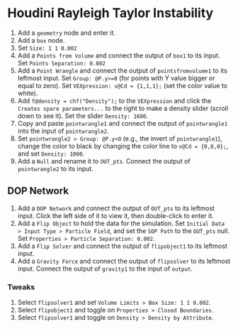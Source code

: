 # Houdini Rayleigh Taylor Instability

1. Add a `geometry` node and enter it.
2. Add a `box` node.
3. Set `Size: 1 1 0.002`
4. Add a `Points from Volume` and connect the output of `box1` to its input. Set `Points Separation: 0.002`
5. Add a `Point Wrangle` and connect the output of `pointsfromvolume1` to its leftmost input. Set `Group: @P.y>=0` (for points with Y value bigger or equal to zero). Set `VEXpression: v@Cd = {1,1,1};` (set the color value to white).
6. Add `f@density = chf("Density");` to the `VEXpression` and click the `Creates spare parameters...` to the right to make a density slider (scroll down to see it). Set the slider `Density: 1600`.
7. Copy and paste `pointwrangle1` and connect the output of `pointwrangle1` into the input of `pointwrangle2`.
8. Set `pointwrangle2 > Group: @P.y<0` (e.g., the invert of `pointwrangle1`), change the color to black by changing the color line to `v@Cd = {0,0,0};`, and set `Density: 1000`.
9. Add a `Null` and rename it to `OUT_pts`. Connect the output of `pointwrangle2` to its input.

## DOP Network

1. Add a `DOP Network` and connect the output of `OUT_pts` to its leftmost input. Click the left side of it to view it, then double-click to enter it.
2. Add a `Flip Object` to hold the data for the simulation. Set `Initial Data > Input Type > Particle Field`, and set the `SOP Path` to the `OUT_pts` null. Set `Properties > Particle Separation: 0.002`.
3. Add a `Flip Solver` and connect the output of `flipobject1` to its leftmost input.
4. Add a `Gravity Force` and connect the output of `flipsolver` to its leftmost input. Connect the output of `gravity1` to the input of `output`.
   
### Tweaks

1. Select `flipsolver1` and set `Volume Limits > Box Size: 1 1 0.002`.
2. Select `flipobject1` and toggle on `Properties > Closed Boundaries`.
3. Select `flipsolver1` and toggle on `Density > Density by Attribute`.